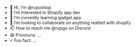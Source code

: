 - 👋 Hi, I’m @ruposhop
- 👀 I’m interested in Shopify app dev
- 🌱 I’m currently learning gadget.app
- 💞️ I’m looking to collaborate on anything realted with shopify
- 📫 How to reach me @rupgo on Discord
- 😄 Pronouns: ...
- ⚡ Fun fact: ...

<!---
ruposhop/ruposhop is a ✨ special ✨ repository because its `README.md` (this file) appears on your GitHub profile.
You can click the Preview link to take a look at your changes.
--->
